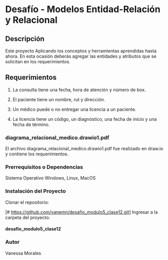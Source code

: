 # Desafío - Modelos Entidad-Relación y Relacional 

## Descripción

Este proyecto Aplicando los conceptos y herramientas aprendidas hasta ahora. En esta ocasión deberás agregar las entidades y atributos que se solicitan
 en los requerimientos.
 
## Requerimientos

 1. La consulta tiene una fecha, hora de atención y número de box.

 2. El paciente tiene un nombre, rut y dirección.

 3. Un médico puede o no entregar una licencia a un paciente.

 4. La licencia tiene un código, un diagnóstico, una fecha de inicio y una fecha de
 término.

### diagrama_relacional_medico.drawio1.pdf

 El archivo diagrama_relacional_medico.drawio1.pdf fue realizado en draw.io y contiene los requerimientos.
 
### Prerrequisitos o Dependencias
Sistema Operativo Windows, Linux, MacOS

### Instalación del Proyecto
Clonar el repositorio:

[# https://github.com/vanemn/desafio_modulo5_clase12.git]
Ingresar a la carpeta del proyecto:

#### desafio_modulo5_clase12

### Autor

Vanessa Morales

